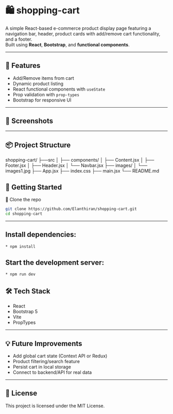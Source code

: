 # 🛍️ shopping-cart

A simple React-based e-commerce product display page featuring a navigation bar, header, product cards with add/remove cart functionality, and a footer.  
Built using **React**, **Bootstrap**, and **functional components**.

---

## 🚀 Features

- Add/Remove items from cart
- Dynamic product listing
- React functional components with `useState`
- Prop validation with `prop-types`
- Bootstrap for responsive UI

---

## 📸 Screenshots



--- 

## 📦 Project Structure
shopping-cart/
├──src
│ ├── components/
│ ├── Content.jsx
│ ├── Footer.jsx
│ ├── Header.jsx
│ └── Navbar.jsx
├── images/
│ └── images1.jpg
├── App.jsx
├── index.css
├── main.jsx
└── README.md


## 🚀 Getting Started
🔹 Clone the repo
```bash
git clone https://github.com/Elanthiran/shopping-cart.git
cd shopping-cart
```
---
## Install dependencies:
```bash
* npm install
```


## Start the development server:
```bash
* npm run dev
```

## 🛠 Tech Stack
- React
- Bootstrap 5
- Vite
- PropTypes

---

## 💡 Future Improvements
- Add global cart state (Context API or Redux)
- Product filtering/search feature
- Persist cart in local storage
- Connect to backend/API for real data

--- 

## 📃 License
This project is licensed under the MIT License.













